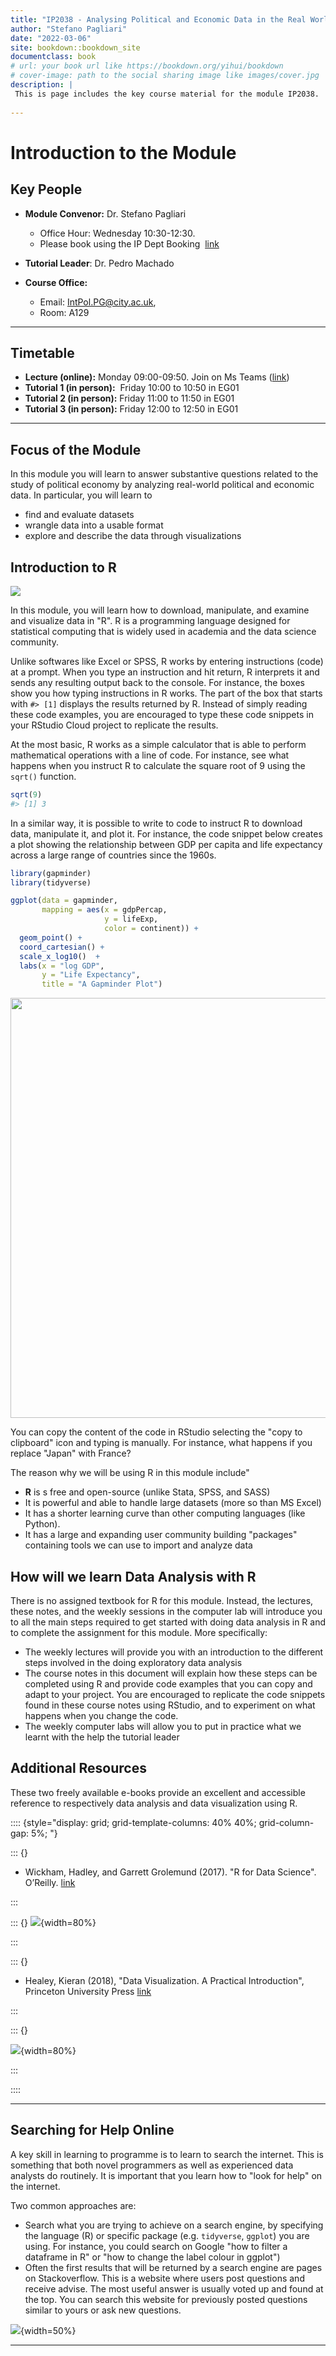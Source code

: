 ```yaml
--- 
title: "IP2038 - Analysing Political and Economic Data in the Real World - Course Material"
author: "Stefano Pagliari"
date: "2022-03-06"
site: bookdown::bookdown_site
documentclass: book
# url: your book url like https://bookdown.org/yihui/bookdown
# cover-image: path to the social sharing image like images/cover.jpg
description: |
 This is page includes the key course material for the module IP2038.
 
---
```

 
# Introduction to the Module


## Key People

- **Module Convenor:**  Dr. Stefano Pagliari
	- Office Hour: Wednesday 10:30-12:30.
	- Please book using the IP Dept Booking  [link](https://outlook.office365.com/owa/calendar/OfficeHour202021@cityuni.onmicrosoft.com/bookings/s/VGUsxz9d_E6qI1xaXKgkrQ2)

- **Tutorial Leader**: Dr. Pedro Machado

- **Course Office:**
	- Email: IntPol.PG@city.ac.uk, 
	- Room: A129


---

## Timetable

-   **Lecture (online):** Monday 09:00-09:50. Join on Ms Teams ([link](https://teams.microsoft.com/l/meetup-join/19%3ameeting_YzJmZjQ1NTYtYzAyZC00YWNkLTkxYTctMjhlM2NkMTMzYTdj%40thread.v2/0?context=%7b%22Tid%22%3a%22dd615949-5bd0-4da0-ac52-28ef8d336373%22%2c%22Oid%22%3a%22c767c468-b609-4e4a-8987-7b08205110ae%22%7d))  
-   **Tutorial 1 (in person):**  Friday 10:00 to 10:50 in EG01
-   **Tutorial 2 (in person):** Friday 11:00 to 11:50 in EG01
-   **Tutorial 3 (in person):** Friday 12:00 to 12:50 in EG01

---

## Focus of the Module

In this module you will learn to answer substantive questions related to the study of political economy by analyzing real-world political and economic data. In particular, you will learn to

- find and evaluate datasets 
- wrangle data into a usable format
- explore and describe the data through visualizations

 
## Introduction to R

![](images/RStats_Logo.jpeg)
<br>

In this module, you will learn how to download, manipulate, and examine and visualize data in "R". R is a programming language designed for statistical computing that is widely used in academia and the data science community.

Unlike softwares like Excel or SPSS, R works by entering instructions (code) at a prompt. When you type an instruction and hit return, R interprets it and sends any resulting output back to the console. 
For instance, the boxes show you how typing instructions in R works. The part of the box that starts with `#> [1]` displays the results returned by R. Instead of simply reading these code examples, you are encouraged to type these code snippets in your RStudio Cloud project to replicate the results.

At the most basic, R works as a simple calculator that is able to perform mathematical operations with a line of code. For instance, see what happens when you instruct R to calculate the square root of 9 using the `sqrt()` function. 


```r
sqrt(9)
#> [1] 3
```

In a similar way, it is possible to write to code to instruct R to download data, manipulate it, and plot it. For instance, the code snippet below creates a plot showing the relationship between GDP per capita and life expectancy across a large range of countries since the 1960s.



```r
library(gapminder)
library(tidyverse)

ggplot(data = gapminder, 
       mapping = aes(x = gdpPercap, 
                     y = lifeExp,
                     color = continent)) + 
  geom_point() + 
  coord_cartesian() + 
  scale_x_log10()  + 
  labs(x = "log GDP", 
       y = "Life Expectancy", 
       title = "A Gapminder Plot")
```

<img src="index_files/figure-html/gdppc-1.png" width="672" />

You can copy  the content of the code in RStudio selecting the "copy to clipboard" icon and typing is manually. For instance, what happens if you replace "Japan" with France?

The reason why we will be using R in this module include"

- **R** is s free and open-source (unlike Stata, SPSS, and SASS)
- It is powerful and able to handle large datasets (more so than MS Excel)
- It has a shorter learning curve than other computing languages (like Python).
- It has a large and expanding user community building "packages" containing tools we can use to import and analyze data


## How will we learn Data Analysis with R

There is no assigned textbook for R for this module. Instead, the lectures, these notes, and the weekly sessions in the computer lab will introduce you to all the main steps required to get started with doing data analysis in R and to complete the assignment for this module.
More specifically:

- The weekly lectures will provide you with an introduction to the different steps involved in the doing exploratory data analysis
- The course notes in this document will explain how these steps can be completed using R and provide code examples that you can copy and adapt to your project. You are encouraged to replicate the code snippets found in these course notes using RStudio, and to experiment on what happens when you change the code.
- The weekly computer labs will allow you to put in practice what we learnt with the help the tutorial leader

## Additional Resources

These two freely available e-books provide an excellent and accessible reference to respectively data analysis and data visualization using R.



:::: {style="display: grid; grid-template-columns: 40% 40%; grid-column-gap: 5%; "}

::: {}

+ Wickham, Hadley, and Garrett Grolemund (2017). "R for Data Science". O’Reilly. [link](https://r4ds.had.co.nz)

:::

::: {}
![](images/RFDS_cover.png){width=80%}

:::

::: {}

+ Healey, Kieran (2018), "Data Visualization. A Practical Introduction", Princeton University Press [link](https://socviz.co)

:::

::: {}



![](images/Healy_Data_Visualization_Cover.jpg){width=80%}

:::

::::


---


## Searching for Help Online

A key skill in learning to programme is to learn to search the internet. This is something that both novel programmers as well as experienced data analysts do routinely. It is important that you learn how to "look for help" on the internet. 

Two common approaches are:

+ Search what you are trying to achieve on a search engine, by specifying the language (R) or specific package (e.g. `tidyverse`, `ggplot`) you are using. For instance, you could search on Google "how to filter a dataframe in R" or "how to change the label colour in ggplot")
+ Often the first results that will be returned by a search engine are pages on Stackoverflow. This is a website where users post questions and receive advise. The most useful answer is usually voted up and found at the top. You can search this website for previously posted questions similar to yours or ask new questions. 

![](images/StackOverflow_Most_Asked_Questions.png){width=50%}
[](https://i.imgur.com/AFH3v7h.png)

---
 
